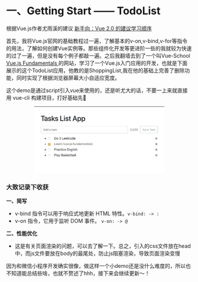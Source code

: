 # 一、Getting Start —— TodoList

根据Vue.js作者尤雨溪的建议 [新手向：Vue 2.0 的建议学习顺序
](https://zhuanlan.zhihu.com/p/23134551?utm_source=wechat_session&utm_medium=social&utm_oi=1046000273645961216)

首先，我将Vue.js官网的基础教程过一遍，了解基本的v-on,v-bind,v-for等指令的用法，了解如何创建Vue实例等。那些组件化开发等更进阶一些的我就较为快速的过了一遍，但是没有每个例子都敲一遍。之后我翻墙去到了一个叫Vue-School [Vue.js Fundamentals
](https://vueschool.io/courses/vuejs-fundamentals) 的网站，学习了一个Vue.js入门应用的开发，也就是下面展示的这个TodoList应用，他教的是ShoppingList,我在他的基础上完善了删除功能，同时实现了根据浏览器屏幕大小自适应宽度。

这个demo是通过script引入vue来使用的，还是听尤大的话，不要一上来就直接用 vue-cli 构建项目，打好基础先💪


<center>
 <img src="/images/1_index.png" margin=20% width=70% />
</center>

### 大致记录下收获

**一、简写**
  - v-bind 指令可以用于响应式地更新 HTML 特性。`v-bind: -> :`
  - v-on 指令，它用于监听 DOM 事件。 `v-on: -> @`
  
**二、性能优化**
  - 这是有关页面渲染的问题，可以去了解一下。总之，引入的css文件放在head中，而js文件要放在body的最尾处，防止js阻塞渲染，导致页面渲染变慢
  
因为和微信小程序开发确实很像，做这样一个小demo还是没什么难度的，所以也不知道能总结些啥，也就不赘述了hhh，接下来会继续更新～！
